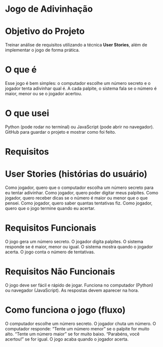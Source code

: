 # Jogo de Adivinhação

#  Objetivo do Projeto
Treinar análise de requisitos utilizando a técnica **User Stories**, além de implementar o jogo de forma prática.

# O que é

Esse jogo é bem simples: o computador escolhe um número secreto e o jogador tenta adivinhar qual é.
A cada palpite, o sistema fala se o número é maior, menor ou se o jogador acertou.

# O que usei

Python (pode rodar no terminal) ou JavaScript (pode abrir no navegador).
GitHub para guardar o projeto e mostrar como foi feito.

# Requisitos

# User Stories (histórias do usuário)

Como jogador, quero que o computador escolha um número secreto para eu tentar adivinhar.
Como jogador, quero poder digitar meus palpites.
Como jogador, quero receber dicas se o número é maior ou menor que o que pensei.
Como jogador, quero saber quantas tentativas fiz.
Como jogador, quero que o jogo termine quando eu acertar.

# Requisitos Funcionais

O jogo gera um número secreto.
O jogador digita palpites.
O sistema responde se é maior, menor ou igual.
O sistema mostra quando o jogador acerta.
O jogo conta o número de tentativas.

# Requisitos Não Funcionais

O jogo deve ser fácil e rápido de jogar.
Funciona no computador (Python) ou navegador (JavaScript).
As respostas devem aparecer na hora.

# Como funciona o jogo (fluxo)

O computador escolhe um número secreto.
O jogador chuta um número.
O computador responde:
“Tente um número menor” se o palpite for muito alto.
“Tente um número maior” se for muito baixo.
“Parabéns, você acertou!” se for igual.
O jogo acaba quando o jogador acerta.
